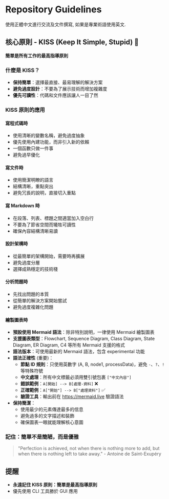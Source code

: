 # Repository Guidelines

使用正體中文進行交流及文件撰寫, 如果是專業術語使用英文.


## 核心原則 - KISS (Keep It Simple, Stupid) 🎯

**簡單是所有工作的最高指導原則**

### 什麼是 KISS？

- **保持簡單**：選擇最直接、最易理解的解決方案
- **避免過度設計**：不要為了展示技術而增加複雜度
- **優先可讀性**：代碼和文件應該讓人一目了然

### KISS 原則的應用

#### 寫程式碼時

- 使用清晰的變數名稱，避免過度抽象
- 優先使用內建功能，而非引入新的依賴
- 一個函數只做一件事
- 避免過早優化

#### 寫文件時

- 使用簡潔明瞭的語言
- 結構清晰，重點突出
- 避免冗長的說明，直接切入重點

#### 寫 Markdown 時

- 在段落、列表、標題之間適當加入空白行
- 不要為了節省空間而犧牲可讀性
- 確保內容結構清晰易讀

#### 設計架構時

- 從最簡單的架構開始，需要時再擴展
- 避免過度分層
- 選擇成熟穩定的技術棧

#### 分析問題時

- 先找出問題的本質
- 從簡單的解決方案開始嘗試
- 避免過度複雜化問題

#### 繪製圖表時

- **預設使用 Mermaid 語法**：除非特別說明，一律使用 Mermaid 繪製圖表
- **支援圖表類型**：Flowchart, Sequence Diagram, Class Diagram, State Diagram, ER Diagram, C4 等所有 Mermaid 支援的格式
- **語法版本**：可使用最新的 Mermaid 語法，包含 experimental 功能
- **語法正確性** (重要)：
  - **節點 ID 規則**：只使用英數字 (A, B, node1, processData)，避免 `-`、`?`、`!` 等特殊符號
  - **中文處理**：所有中文標籤必須用雙引號包裹 `["中文內容"]`
  - **錯誤範例**：`A[開始] --> B[處理-資料]` ❌
  - **正確範例**：`A["開始"] --> B["處理資料"]` ✅
  - **驗證工具**：輸出前在 https://mermaid.live 驗證語法
- **保持簡潔**：
  - 使用最少的元素傳達最多的信息
  - 避免過多的文字描述和裝飾
  - 確保圖表一眼就能理解核心意圖


### 記住：簡單不是簡陋，而是優雅

> "Perfection is achieved, not when there is nothing more to add, but when there is nothing left to take away." - Antoine de Saint-Exupéry


## 提醒

- **永遠記住 KISS 原則：簡單是最高指導原則**
- 優先使用 CLI 工具勝於 GUI 應用

